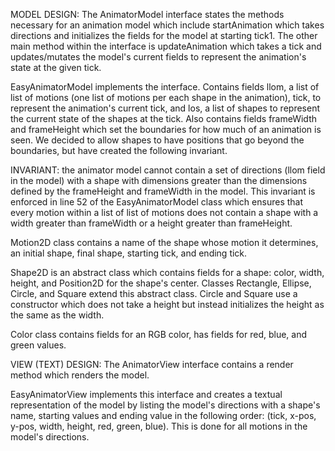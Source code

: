 MODEL DESIGN:
The AnimatorModel interface states the methods necessary for an animation
model which include startAnimation which takes directions and initializes
the fields for the model at starting tick1. The other main method within
the interface is updateAnimation which takes a tick and updates/mutates
the model's current fields to represent the animation's state at the given
tick.

EasyAnimatorModel implements the interface. Contains fields llom, a list of list
of motions (one list of motions per each shape in the animation), tick, to
represent the animation's current tick, and los, a list of shapes to 
represent the current state of the shapes at the tick. Also contains fields
frameWidth and frameHeight which set the boundaries for how much of an
animation is seen. We decided to allow shapes to have positions that go
beyond the boundaries, but have created the following invariant.

INVARIANT: the animator model cannot contain a set of directions
(llom field in the model) with a shape with dimensions greater than
the dimensions defined by the frameHeight and frameWidth in the model.
This invariant is enforced in line 52 of the EasyAnimatorModel class
which ensures that every motion within a list of list of motions does
not contain a shape with a width greater than frameWidth or a height
greater than frameHeight.

Motion2D class contains a name of the shape whose motion it determines,
an initial shape, final shape, starting tick, and ending tick.

Shape2D is an abstract class which contains fields for a shape: color,
width, height, and Position2D for the shape's center. Classes Rectangle,
Ellipse, Circle, and Square extend this abstract class. Circle and Square
use a constructor which does not take a height but instead initializes
the height as the same as the width.

Color class contains fields for an RGB color, has fields for red, blue,
and green values.


VIEW (TEXT) DESIGN:
The AnimatorView interface contains a render method which renders the model.

EasyAnimatorView implements this interface and creates a textual
representation of the model by listing the model's directions with
a shape's name, starting values and ending value in the following order:
(tick, x-pos, y-pos, width, height, red, green, blue). This is done
for all motions in the model's directions.